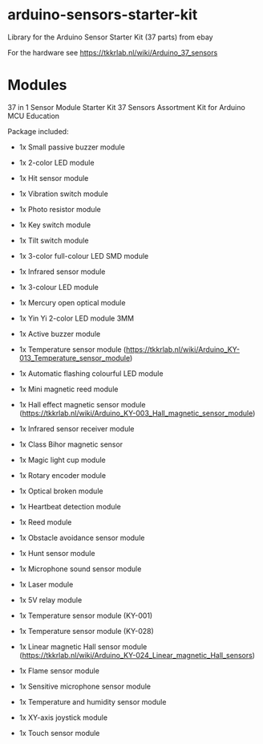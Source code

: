 # arduino-sensors-starter-kit
Library for the Arduino Sensor Starter Kit (37 parts) from ebay

For the hardware see https://tkkrlab.nl/wiki/Arduino_37_sensors

# Modules

37 in 1 Sensor Module Starter Kit 37 Sensors Assortment Kit for Arduino MCU Education 

Package included: 
* 1x Small passive buzzer module
* 1x 2-color LED module
* 1x Hit sensor module
* 1x Vibration switch module
* 1x Photo resistor module
* 1x Key switch module
* 1x Tilt switch module
* 1x 3-color full-colour LED SMD module
* 1x Infrared sensor module
* 1x 3-colour LED module
* 1x Mercury open optical module
* 1x Yin Yi 2-color LED module 3MM
* 1x Active buzzer module
* 1x Temperature sensor module (https://tkkrlab.nl/wiki/Arduino_KY-013_Temperature_sensor_module)
* 1x Automatic flashing colourful LED module
* 1x Mini magnetic reed module 

* 1x Hall effect magnetic sensor module (https://tkkrlab.nl/wiki/Arduino_KY-003_Hall_magnetic_sensor_module)
* 1x Infrared sensor receiver module
* 1x Class Bihor magnetic sensor
* 1x Magic light cup module
* 1x Rotary encoder module
* 1x Optical broken module
* 1x Heartbeat detection module
* 1x Reed module
* 1x Obstacle avoidance sensor module
* 1x Hunt sensor module
* 1x Microphone sound sensor module
* 1x Laser module
* 1x 5V relay module
* 1x Temperature sensor module (KY-001)

* 1x Temperature sensor module (KY-028)
* 1x Linear magnetic Hall sensor module (https://tkkrlab.nl/wiki/Arduino_KY-024_Linear_magnetic_Hall_sensors)
* 1x Flame sensor module
* 1x Sensitive microphone sensor module
* 1x Temperature and humidity sensor module
* 1x XY-axis joystick module
* 1x Touch sensor module
